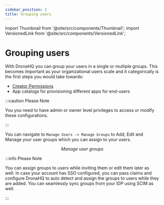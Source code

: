 ```yaml
---
sidebar_position: 2
title: Grouping users
---
```


import Thumbnail from '@site/src/components/Thumbnail';
import VersionedLink from '@site/src/components/VersionedLink';

# Grouping users

With DronaHQ you can group your users in a single or multiple groups. This becomes important as your organizational users scale and it categorically is the first steps you would take towards:

- [Creator Permissions](/granular-creator-permissions)
- App catalogs for provisioning different apps for end-users

:::caution Please Note

You you need to have admin or owner level privileges to access or modify these configurations.

:::

You can navigate to `Manage Users -> Manage Groups` to Add, Edit and Manage your user groups which you can assign to your users.

<figure>
  <Thumbnail src="/img/user-management/manage-groups.png" alt="Manage user groups" width='100%'/>
  <figcaption align = "center"><i>Manage user groups</i></figcaption>
</figure>

:::info Please Note

You can assign groups to users while inviting them or edit them later as well. In case your account has SSO configured, you can pass claims and configure DronaHQ to auto detect and assign the groups to users while they are added. You can seamlessly sync groups from your IDP using SCIM as well.

:::